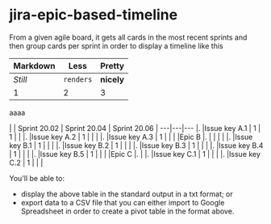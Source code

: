 # jira-epic-based-timeline

From a given agile board, it gets all cards in the most recent sprints and then group cards per sprint in order to display a timeline like this

Markdown | Less | Pretty
--- | --- | ---
*Still* | `renders` | **nicely**
1 | 2 | 3


aaaa

 | | Sprint 20.02 | Sprint 20.04 | Sprint 20.06 |
---|---|---
|.       |Issue key A.1 | 1 | 1 |   | 
|.       |Issue key A.2 | 1 |   |   | 
|.       |Issue key A.3 | 1 |   |   | 
|Epic B |.              |  |   |   | 
|.       |Issue key B.1 | 1 |   |   | 
|.       |Issue key B.2 | 1 |   |   | 
|.       |Issue key B.3 | 1 |   |   | 
|.       |Issue key B.4 | 1 |   |   | 
|.       |Issue key B.5 | 1 |   |   | 
|Epic C |.              |
|.       |Issue key C.1 | 1 |   |   | 
|.       |Issue key C.2 | 1 |   |   | 


You'll be able to:
- display the above table in the standard output in a txt format; or
- export data to a CSV file that you can either import to Google Spreadsheet in order to create a pivot table in the format above.
